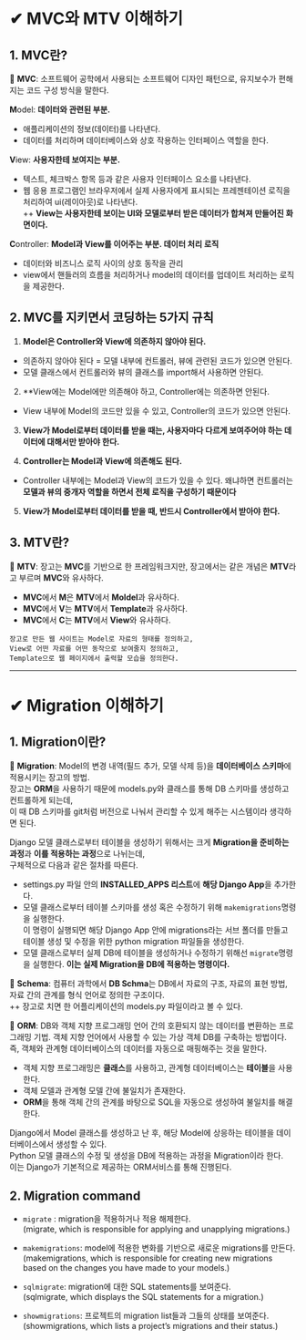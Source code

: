 # ✔ MVC와 MTV 이해하기

## 1. MVC란?

📌 **MVC**: 소프트웨어 공학에서 사용되는 소프트웨어 디자인 패턴으로, 유지보수가 편해지는 코드 구성 방식을 말한다.

**M**odel: **데이터와 관련된 부분.**
- 애플리케이션의 정보(데이터)를 나타낸다.
- 데이터를 처리하며 데이터베이스와 상호 작용하는 인터페이스 역할을 한다.
 
**V**iew: **사용자한테 보여지는 부분.**
- 텍스트, 체크박스 항목 등과 같은 사용자 인터페이스 요소를 나타낸다.
- 웹 응용 프로그램인 브라우저에서 실제 사용자에게 표시되는 프레젠테이션 로직을 처리하여 ui(레이아웃)로 나타낸다.<br>
++ **View는 사용자한테 보이는 UI와 모델로부터 받은 데이터가 합쳐져 만들어진 화면이다.**

**C**ontroller: **Model과 View를 이어주는 부분. 데이터 처리 로직**
- 데이터와 비즈니스 로직 사이의 상호 동작을 관리
- view에서 핸들러의 흐름을 처리하거나 model의 데이터를 업데이트 처리하는 로직을 제공한다.

## 2. MVC를 지키면서 코딩하는 5가지 규칙

1. **Model은 Controller와 View에 의존하지 않아야 된다.**
- 의존하지 않아야 된다 = 모델 내부에 컨트롤러, 뷰에 관련된 코드가 있으면 안된다.
- 모델 클래스에서 컨트롤러와 뷰의 클래스를 import해서 사용하면 안된다.

2. **View에는 Model에만 의존해야 하고, Controller에는 의존하면 안된다.
- View 내부에 Model의 코드만 있을 수 있고, Controller의 코드가 있으면 안된다.

3. **View가 Model로부터 데이터를 받을 때는, 사용자마다 다르게 보여주어야 하는 데이터에 대해서만 받아야 한다.**

4. **Controller는 Model과 View에 의존해도 된다.**
- Controller 내부에는 Model과 View의 코드가 있을 수 있다. 왜냐하면 컨트롤러는 <br>
**모델과 뷰의 중개자 역할을 하면서 전체 로직을 구성하기 때문이다**

5. **View가 Model로부터 데이터를 받을 때, 반드시 Controller에서 받아야 한다.**

## 3. MTV란?

📌 **MTV**: 장고는 **MVC**를 기반으로 한 프레임워크지만, 장고에서는 같은 개념은 **MTV**라고 부르며 **MVC**와 유사하다.
- **MVC**에서 **M**은 **MTV**에서 **Moldel**과 유사하다.
- **MVC**에서 **V**는 **MTV**에서 **Template**과 유사하다.
- **MVC**에서 **C**는 **MTV**에서 **View**와 유사하다.

```hash
장고로 만든 웹 사이트는 Model로 자료의 형태를 정의하고,
View로 어떤 자료를 어떤 동작으로 보여줄지 정의하고,
Template으로 웹 페이지에서 출력할 모습을 정의한다.
```

---

# ✔ Migration 이해하기

## 1. Migration이란?

📌 **Migration**: Model의 변경 내역(필드 추가, 모델 삭제 등)을 **데이터베이스 스키마**에 적용시키는 장고의 방법.<br>
장고는 **ORM**을 사용하기 때문에 models.py와 클래스를 통해 DB 스키마를 생성하고 컨트롤하게 되는데,<br>
이 때 DB 스키마를 git처럼 버전으로 나눠서 관리할 수 있게 해주는 시스템이라 생각하면 된다.

Django 모델 클래스로부터 테이블을 생성하기 위해서는 크게 **Migration을 준비하는 과정**과 **이를 적용하는 과정**으로 나뉘는데,<br>
구체적으로 다음과 같은 절차를 따른다.
- settings.py 파일 안의 **INSTALLED_APPS 리스트**에 **해당 Django App**을 추가한다.
- 모델 클래스로부터 테이블 스키마를 생성 혹은 수정하기 위해 `makemigrations`명령을 실행한다. <br>
이 명령이 실행되면 해당 Django App 안에 migrations라는 서브 폴더를 만들고 테이블 생성 및 수정을 위한 python migration 파일들을 생성한다.
- 모델 클래스로부터 실제 DB에 테이블을 생성하거나 수정하기 위해선 `migrate`명령을 실행한다. **이는 실제 Migration을 DB에 적용하는 명령이다.**


📌 **Schema**: 컴퓨터 과학에서 **DB Schma**는 DB에서 자료의 구조, 자료의 표현 방법, 자료 간의 관계를 형식 언어로 정의한 구조이다.<br>
++ 장고로 치면 한 어플리케이션의 models.py 파일이라고 볼 수 있다.

📌 **ORM**: DB와 객체 지향 프로그래밍 언어 간의 호환되지 않는 데이터를 변환하는 프로그래밍 기법. 객체 지향 언어에서 사용할 수 있는 가상 객체 DB를 구축하는 방법이다. <br>
즉, 객체와 관계형 데이터베이스의 데이터를 자동으로 매핑해주는 것을 말한다.
- 객체 지향 프로그래밍은 **클래스**를 사용하고, 관계형 데이터베이스는 **테이블**을 사용한다.
- 객체 모델과 관계형 모델 간에 불일치가 존재한다.
- **ORM**을 통해 객체 간의 관계를 바탕으로 SQL을 자동으로 생성하여 불일치를 해결한다.

Django에서 Model 클래스를 생성하고 난 후, 해당 Model에 상응하는 테이블을 데이터베이스에서 생성할 수 있다.<br>
Python 모델 클래스의 수정 및 생성을 DB에 적용하는 과정을 Migration이라 한다. <br>
이는 Django가 기본적으로 제공하는 ORM서비스를 통해 진행된다.

## 2. Migration command

- `migrate` : migration을 적용하거나 적용 해제한다.<br>
(migrate, which is responsible for applying and unapplying migrations.)

- `makemigrations`: model에 적용한 변화를 기반으로 새로운 migrations를 만든다.<br>
(makemigrations, which is responsible for creating new migrations based on the changes you have made to your models.)

- `sqlmigrate`: migration에 대한 SQL statements를 보여준다.<br>
(sqlmigrate, which displays the SQL statements for a migration.)

- `showmigrations`: 프로젝트의 migration list들과 그들의 상태를 보여준다.<br>
(showmigrations, which lists a project’s migrations and their status.)


